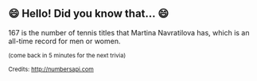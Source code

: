 ## :smile: Hello! Did you know that... :smile:
167 is the number of tennis titles that Martina Navratilova has, which is an all-time record for men or women.

<sup>(come back in 5 minutes for the next trivia)</sup>


<sup>Credits: http://numbersapi.com</sup>
